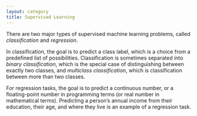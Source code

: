 ```yaml
---
layout: category
title: Supervised Learning
---
```


There are two major types of supervised machine learning problems, called *classification* and *regression*. 

In classification, the goal is to predict a class label, which is a choice from a predefined list of possibilities.  Classification is sometimes separated into *binary classification*, which is the special case of distinguishing between exactly two classes, and *multiclass classification*, which is classification between more than two classes.

For regression tasks, the goal is to predict a continuous number, or a floating-point number in programming terms (or real number in mathematical terms). Predicting a person’s annual income from their education, their age, and where they live is an example of a regression task.